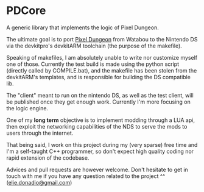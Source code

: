 # PDCore
A generic library that implements the logic of Pixel Dungeon.

The ultimate goal is to port [Pixel Dungeon](https://github.com/watabou/pixel-dungeon) from Watabou to the Nintendo DS via the devkitpro's devkitARM toolchain (the purpose of the makefile).

Speaking of makefiles, I am absolutely unable to write nor customize myself one of those. Currently the test build is made using the python script (directly called by COMPILE.bat), and the makefile has been stolen from the devkitARM's templates, and is responsible for building the DS compatible lib.

The "client" meant to run on the nintendo DS, as well as the test client, will be published once they get enough work. Currently I'm more focusing on the logic engine.

One of my **long term** objective is to implement modding through a LUA api, then exploit the networking capabilities of the NDS to serve the mods to users through the internet.

That being said, I work on this project during my (very sparse) free time and I'm a self-taught C++ programmer, so don't expect high quality coding nor rapid extension of the codebase.

Advices and pull requests are however welcome. Don't hesitate to get in touch with me if you have any question related to the project ^^ (elie.donadio@gmail.com)
